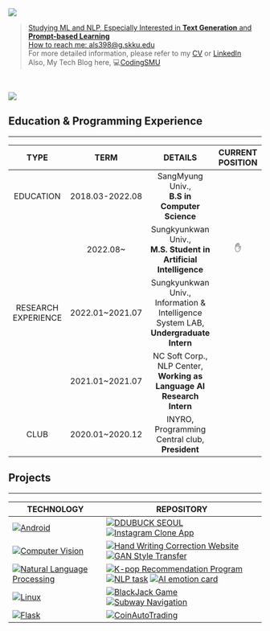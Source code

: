 
<a href="https://github.com/jiminAn">
    <img src="https://github-stats-alpha.vercel.app/api?username=jiminAn&cc=22272e&tc=18F758&ic=fff&bc=0000">
  
>
> Studying ML and NLP, Especially Interested in **Text Generation** and **Prompt-based Learning**<br>
> How to reach me: als398@g.skku.edu <br>
> For more detailed information, please refer to my [CV](https://github.com/jiminAn/CV/blob/main/CV_jiminAn.pdf) or [LinkedIn](https://www.linkedin.com/in/%EC%A7%80%EB%AF%BC-%EC%95%88-a4468822a/)<br>
> Also, My Tech Blog here,  💻[CodingSMU](https://codingsmu.tistory.com/)<br>
<br>


![](http://github-profile-summary-cards.vercel.app/api/cards/profile-details?username=jiminAn) 


## Education & Programming Experience
--------------------------------
|  TYPE    | TERM     |  DETAILS   |  CURRENT POSITION |
| :----: | :----: | :----: | :----: |
| EDUCATION    |  2018.03-2022.08   |  SangMyung Univ., <br> **B.S in Computer Science**    |  |
|     |  2022.08~   |  Sungkyunkwan Univ., <br> **M.S. Student in Artificial Intelligence**    | ✋ |
| RESEARCH EXPERIENCE     |   2022.01~2021.07   |  Sungkyunkwan Univ., <br>Information & Intelligence System LAB, <br>**Undergraduate Intern** |  |
|      |   2021.01~2021.07   |  NC Soft Corp., NLP Center, <br>**Working as Language AI Research Intern** | |
| CLUB    |    2020.01~2020.12  | INYRO, Programming Central club, <br>**President**     | |


## Projects
----------------------------


| **TECHNOLOGY**                                             | REPOSITORY                                         |
| ------------------------------------------------------------ | ------------------------------------------------------------ |
| [![Android](https://img.shields.io/static/v1?label=&message=Android&color=~&logo=android&logoColor=FFFFFF)](https://developer.android.com/) | [![DDUBUCK SEOUL](https://img.shields.io/static/v1?label=&message=DDUBUCK_SEOUL&color=000605&logo=github&logoColor=FFFFFF&labelColor=000605)](https://github.com/jiminAn/DDUBUCK_SEOUL) [![Instagram Clone App](https://img.shields.io/static/v1?label=&message=Instagram_Clone_App&color=000605&logo=github&logoColor=FFFFFF&labelColor=000605)](https://github.com/jiminAn/instargram_copy_project) |
| [![Computer Vision](https://img.shields.io/static/v1?label=&message=Vision&color=3178C6&logo=python&logoColor=FFFFFF)](https://www.python.org/) | [![Hand Writing Correction Website](https://img.shields.io/static/v1?label=&message=Hand_Writing_Correction_Website&color=000605&logo=github&logoColor=FFFFFF&labelColor=000605)](https://github.com/jiminAn/hand_writing_correction_website)  [![GAN Style Transfer](https://img.shields.io/static/v1?label=&message=GAN_Style_Transfer&color=000605&logo=github&logoColor=FFFFFF&labelColor=000605)](https://github.com/jiminAn/GAN-style-transfer)|
| [![Natural Language Processing](https://img.shields.io/static/v1?label=&message=NLP&color=3178C6&logo=python&logoColor=FFFFFF)](https://www.python.org/) | [![K-pop Recommendation Program](https://img.shields.io/static/v1?label=&message=Kpop_Recommendation_Program&color=000605&logo=github&logoColor=FFFFFF&labelColor=000605)](https://github.com/jiminAn/Kpop_NLP_Project) [![NLP task](https://img.shields.io/static/v1?label=&message=NLP_Task&color=000605&logo=github&logoColor=FFFFFF&labelColor=000605)](https://github.com/nc-nlp/nlp_task)   [![AI emotion card](https://img.shields.io/static/v1?label=&message=AI_emotion_card&color=000605&logo=github&logoColor=FFFFFF&labelColor=000605)](https://github.com/jiminAn/Capstone_2022) |
| [![Linux](https://img.shields.io/static/v1?label=&message=Linux&color=F1E05A&logo=linux&logoColor=FFFFFF)](https://www.kernel.org/)| [![BlackJack Game](https://img.shields.io/static/v1?label=&message=BlackJack_Game&color=000605&logo=github&logoColor=FFFFFF&labelColor=000605)](https://github.com/jiminAn/SOCKET_Blackjack_game)  [![Subway Navigation](https://img.shields.io/static/v1?label=&message=Subway_Navigation&color=000605&logo=github&logoColor=FFFFFF&labelColor=000605)](https://github.com/jiminAn/Subway_navigation)|
| [![Flask](https://img.shields.io/static/v1?label=&message=Flask&color=FF0000&logo=Flask&logoColor=FFFFFF)](https://www.kernel.org/)| [![CoinAutoTrading](https://img.shields.io/static/v1?label=&message=CoinAutoTrading&color=000605&logo=github&logoColor=FFFFFF&labelColor=000605)](https://github.com/jiminAn/Coin_Auto_Trading)|
